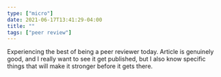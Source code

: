 ```yaml
---
type: ["micro"]
date: 2021-06-17T13:41:29-04:00
title: ""
tags: ["peer review"]
---
```

Experiencing the best of being a peer reviewer today. Article is genuinely good, and I really want to see it get published, but I also know specific things that will make it stronger before it gets there.
